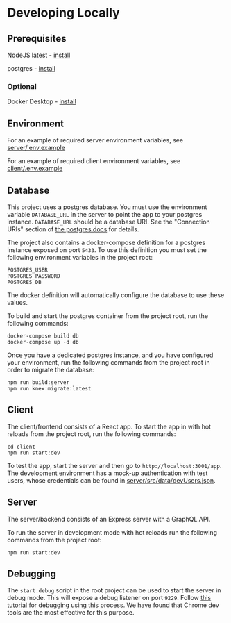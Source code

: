 # Developing Locally

## Prerequisites
NodeJS latest - [install](https://nodejs.org/en/download/package-manager)

postgres - [install](https://www.postgresql.org/download/)

### Optional
Docker Desktop - [install](https://docs.docker.com/get-docker/)

## Environment
For an example of required server environment variables, see [server/.env.example](server/.env.example)

For an example of required client environment variables, see [client/.env.example](client/.env.example)

## Database
This project uses a postgres database. You must use the environment variable `DATABASE_URL` in the server to point the app to your postgres instance. `DATABASE_URL` should be a database URI. See the "Connection URIs" section of [the postgres docs](https://www.postgresql.org/docs/current/libpq-connect.html) for details.

The project also contains a docker-compose definition for a postgres instance exposed on port `5433`. To use this definition you must set the following environment variables in the project root:
```
POSTGRES_USER
POSTGRES_PASSWORD
POSTGRES_DB
```
The docker definition will automatically configure the database to use these values.

To build and start the postgres container from the project root, run the following commands:

```
docker-compose build db
docker-compose up -d db
```

Once you have a dedicated postgres instance, and you have configured your environment, run the following commands from the project root in order to migrate the database:
```
npm run build:server
npm run knex:migrate:latest
```

## Client
The client/frontend consists of a React app. To start the app in with hot reloads from the project root, run the following commands:

```
cd client
npm run start:dev
```

To test the app, start the server and then go to `http://localhost:3001/app`. The development environment has a mock-up authentication with test users, whose credentials can be found in [server/src/data/devUsers.json](server/src/data/devUsers.json).

## Server
The server/backend consists of an Express server with a GraphQL API.

To run the server in development mode with hot reloads run the following commands from the project root:

```
npm run start:dev
```

## Debugging
The `start:debug` script in the root project can be used to start the server in debug mode. This will expose a debug listener on port `9229`. Follow [this tutorial](https://nodejs.org/en/docs/guides/debugging-getting-started) for debugging using this process. We have found that Chrome dev tools are the most effective for this purpose.
